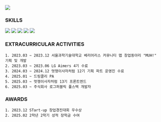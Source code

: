 <img src="https://capsule-render.vercel.app/api?type=soft&theme=merko&height=300&section=header&text=seokju's%20github&fontSize=90" />

### SKILLS
 <img src="https://img.shields.io/badge/java-007396?style=for-the-badge&logo=java&logoColor=white"> <img src="https://img.shields.io/badge/python-3776AB?style=for-the-badge&logo=python&logoColor=white"> 
     <img src="https://img.shields.io/badge/firebase-FFCA28?style=for-the-badge&logo=firebase&logoColor=white">
    <img src="https://img.shields.io/badge/flutter-02569B?style=for-the-badge&logo=flutter&logoColor=white">
<img src="https://img.shields.io/badge/react-61DAFB?style=for-the-badge&logo=react&logoColor=black"> 

### EXTRACURRICULAR ACTIVITIES
```
1. 2023.03 ~ 2023.12 서울과학기술대학교 베리어리스 커뮤니티 맵 창업동아리 "MUH!" 기획 및 개발
2. 2023.03 ~ 2023.06 LG Aimers 4기 수료 
3. 2024.03 ~ 2024.12 멋쟁이사자처럼 12기 기획 파트 운영진 수료
4. 2025.01 ~ 드링클리 PA
5. 2025.03 ~ 멋쟁이사자처럼 13기 프론트엔드
6. 2025.03 ~ 주식회사 로그퍼블릭 풀스택 개발자
```

### AWARDS
```
1. 2023.12 STart-up 창업경진대회 우수상
2. 2025.02 2학년 2학기 성적 장학금 수여
```
